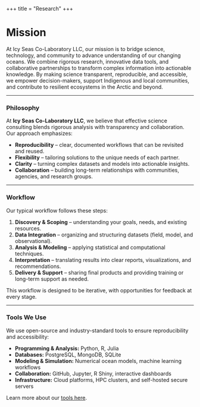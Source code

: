 +++
title = "Research"
+++

# Mission

At Icy Seas Co-Laboratory LLC, our mission is to bridge science, technology, and community to advance understanding of our changing oceans. We combine rigorous research, innovative data tools, and collaborative partnerships to transform complex information into actionable knowledge. By making science transparent, reproducible, and accessible, we empower decision-makers, support Indigenous and local communities, and contribute to resilient ecosystems in the Arctic and beyond.

---

### Philosophy
At **Icy Seas Co-Laboratory LLC**, we believe that effective science consulting blends rigorous analysis with transparency and collaboration.  
Our approach emphasizes:
- **Reproducibility** – clear, documented workflows that can be revisited and reused.
- **Flexibility** – tailoring solutions to the unique needs of each partner.
- **Clarity** – turning complex datasets and models into actionable insights.
- **Collaboration** – building long-term relationships with communities, agencies, and research groups.

---

### Workflow
Our typical workflow follows these steps:

1. **Discovery & Scoping** – understanding your goals, needs, and existing resources.  
2. **Data Integration** – organizing and structuring datasets (field, model, and observational).  
3. **Analysis & Modeling** – applying statistical and computational techniques.  
4. **Interpretation** – translating results into clear reports, visualizations, and recommendations.  
5. **Delivery & Support** – sharing final products and providing training or long-term support as needed.  

This workflow is designed to be iterative, with opportunities for feedback at every stage.

---

### Tools We Use
We use open-source and industry-standard tools to ensure reproducibility and accessibility:  

- **Programming & Analysis:** Python, R, Julia  
- **Databases:** PostgreSQL, MongoDB, SQLite  
- **Modeling & Simulation:** Numerical ocean models, machine learning workflows  
- **Collaboration:** GitHub, Jupyter, R Shiny, interactive dashboards  
- **Infrastructure:** Cloud platforms, HPC clusters, and self-hosted secure servers  

Learn more about our [tools here](/docs/tools).
